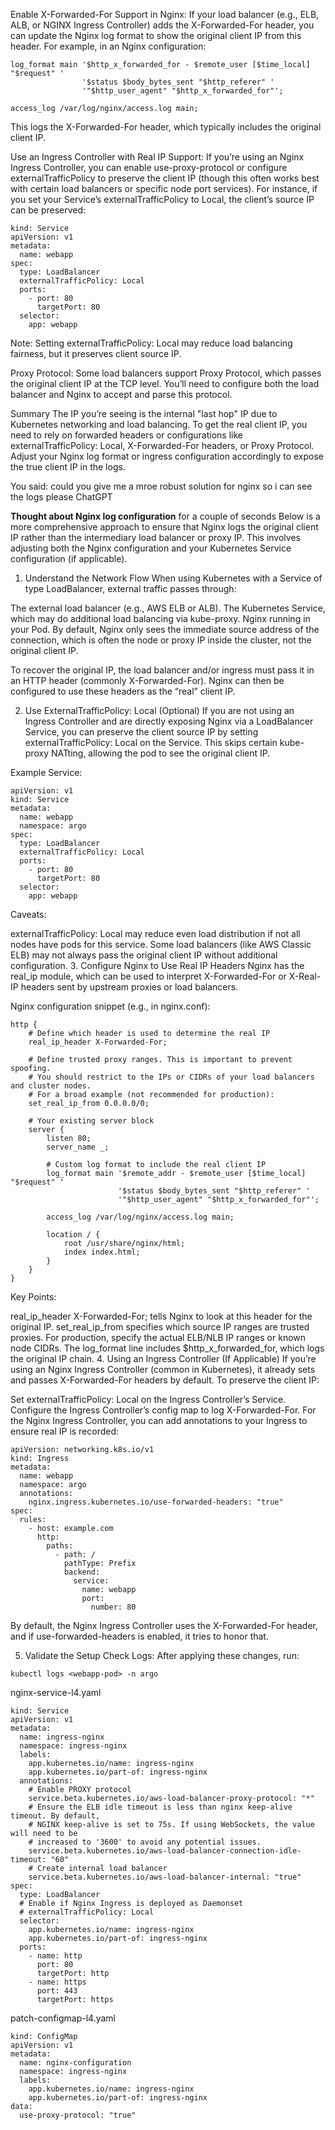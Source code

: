 

Enable X-Forwarded-For Support in Nginx:
If your load balancer (e.g., ELB, ALB, or NGINX Ingress Controller) adds the X-Forwarded-For header, 
you can update the Nginx log format to show the original client IP from this header. For example, in an Nginx configuration:

```
log_format main '$http_x_forwarded_for - $remote_user [$time_local] "$request" '
                '$status $body_bytes_sent "$http_referer" '
                '"$http_user_agent" "$http_x_forwarded_for"';

access_log /var/log/nginx/access.log main;
```

This logs the X-Forwarded-For header, which typically includes the original client IP.

Use an Ingress Controller with Real IP Support:
If you’re using an Nginx Ingress Controller, you can enable use-proxy-protocol or configure 
externalTrafficPolicy to preserve the client IP (though this often works best with certain load balancers or specific node port services). 
For instance, if you set your Service’s externalTrafficPolicy to Local, the client’s source IP can be preserved:

```
kind: Service
apiVersion: v1
metadata:
  name: webapp
spec:
  type: LoadBalancer
  externalTrafficPolicy: Local
  ports:
    - port: 80
      targetPort: 80
  selector:
    app: webapp
```

Note: Setting externalTrafficPolicy: Local may reduce load balancing fairness, but it preserves client source IP.

Proxy Protocol:
Some load balancers support Proxy Protocol, which passes the original client IP at the TCP level. You’ll need to configure both the load balancer and Nginx to accept and parse this protocol.

Summary
The IP you’re seeing is the internal "last hop" IP due to Kubernetes networking and load balancing.
To get the real client IP, you need to rely on forwarded headers or configurations like externalTrafficPolicy: Local, X-Forwarded-For headers, or Proxy Protocol.
Adjust your Nginx log format or ingress configuration accordingly to expose the true client IP in the logs.





You said:
could you give me a mroe robust solution for nginx so i can see the logs please
ChatGPT

**Thought about Nginx log configuration** for a couple of seconds
Below is a more comprehensive approach to ensure that Nginx logs the original client IP rather than the intermediary load balancer or proxy IP. This involves adjusting both the Nginx configuration and your Kubernetes Service configuration (if applicable).

1. Understand the Network Flow
When using Kubernetes with a Service of type LoadBalancer, external traffic passes through:

The external load balancer (e.g., AWS ELB or ALB).
The Kubernetes Service, which may do additional load balancing via kube-proxy.
Nginx running in your Pod.
By default, Nginx only sees the immediate source address of the connection, which is often the node or proxy IP inside the cluster, not the original client IP.

To recover the original IP, the load balancer and/or ingress must pass it in an HTTP header (commonly X-Forwarded-For). Nginx can then be configured to use these headers as the “real” client IP.

2. Use ExternalTrafficPolicy: Local (Optional)
If you are not using an Ingress Controller and are directly exposing Nginx via a LoadBalancer Service, you can preserve the client source IP by setting externalTrafficPolicy: Local on the Service. This skips certain kube-proxy NATting, allowing the pod to see the original client IP.

Example Service:

```
apiVersion: v1
kind: Service
metadata:
  name: webapp
  namespace: argo
spec:
  type: LoadBalancer
  externalTrafficPolicy: Local
  ports:
    - port: 80
      targetPort: 80
  selector:
    app: webapp
```


Caveats:

externalTrafficPolicy: Local may reduce even load distribution if not all nodes have pods for this service.
Some load balancers (like AWS Classic ELB) may not always pass the original client IP without additional configuration.
3. Configure Nginx to Use Real IP Headers
Nginx has the real_ip module, which can be used to interpret X-Forwarded-For or X-Real-IP headers sent by upstream proxies or load balancers.

Nginx configuration snippet (e.g., in nginx.conf):

```
http {
    # Define which header is used to determine the real IP
    real_ip_header X-Forwarded-For;

    # Define trusted proxy ranges. This is important to prevent spoofing.
    # You should restrict to the IPs or CIDRs of your load balancers and cluster nodes.
    # For a broad example (not recommended for production):
    set_real_ip_from 0.0.0.0/0;

    # Your existing server block
    server {
        listen 80;
        server_name _;

        # Custom log format to include the real client IP
        log_format main '$remote_addr - $remote_user [$time_local] "$request" '
                        '$status $body_bytes_sent "$http_referer" '
                        '"$http_user_agent" "$http_x_forwarded_for"';

        access_log /var/log/nginx/access.log main;

        location / {
            root /usr/share/nginx/html;
            index index.html;
        }
    }
}
```


Key Points:

real_ip_header X-Forwarded-For; tells Nginx to look at this header for the original IP.
set_real_ip_from specifies which source IP ranges are trusted proxies. For production, specify the actual ELB/NLB IP ranges or known node CIDRs.
The log_format line includes $http_x_forwarded_for, which logs the original IP chain.
4. Using an Ingress Controller (If Applicable)
If you’re using an Nginx Ingress Controller (common in Kubernetes), it already sets and passes X-Forwarded-For headers by default. To preserve the client IP:

Set externalTrafficPolicy: Local on the Ingress Controller’s Service.
Configure the Ingress Controller’s config map to log X-Forwarded-For.
For the Nginx Ingress Controller, you can add annotations to your Ingress to ensure real IP is recorded:

```
apiVersion: networking.k8s.io/v1
kind: Ingress
metadata:
  name: webapp
  namespace: argo
  annotations:
    nginx.ingress.kubernetes.io/use-forwarded-headers: "true"
spec:
  rules:
    - host: example.com
      http:
        paths:
          - path: /
            pathType: Prefix
            backend:
              service:
                name: webapp
                port:
                  number: 80

```


By default, the Nginx Ingress Controller uses the X-Forwarded-For header, and if use-forwarded-headers is enabled, it tries to honor that.

5. Validate the Setup
Check Logs: After applying these changes, run:

```
kubectl logs <webapp-pod> -n argo
```





nginx-service-l4.yaml
```
kind: Service
apiVersion: v1
metadata:
  name: ingress-nginx
  namespace: ingress-nginx
  labels:
    app.kubernetes.io/name: ingress-nginx
    app.kubernetes.io/part-of: ingress-nginx
  annotations:
    # Enable PROXY protocol
    service.beta.kubernetes.io/aws-load-balancer-proxy-protocol: "*"
    # Ensure the ELB idle timeout is less than nginx keep-alive timeout. By default,
    # NGINX keep-alive is set to 75s. If using WebSockets, the value will need to be
    # increased to '3600' to avoid any potential issues.
    service.beta.kubernetes.io/aws-load-balancer-connection-idle-timeout: "60"
    # Create internal load balancer
    service.beta.kubernetes.io/aws-load-balancer-internal: "true"
spec:
  type: LoadBalancer
  # Enable if Nginx Ingress is deployed as Daemonset
  # externalTrafficPolicy: Local
  selector:
    app.kubernetes.io/name: ingress-nginx
    app.kubernetes.io/part-of: ingress-nginx
  ports:
    - name: http
      port: 80
      targetPort: http
    - name: https
      port: 443
      targetPort: https
```



patch-configmap-l4.yaml


```
kind: ConfigMap
apiVersion: v1
metadata:
  name: nginx-configuration
  namespace: ingress-nginx
  labels:
    app.kubernetes.io/name: ingress-nginx
    app.kubernetes.io/part-of: ingress-nginx
data:
  use-proxy-protocol: "true"
